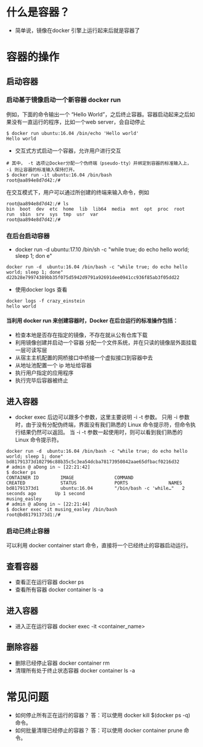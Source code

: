 # 什么是容器？
- 简单说，镜像在docker 引擎上运行起来后就是容器了

# 容器的操作
## 启动容器
### 启动基于镜像启动一个新容器 docker run

例如，下面的命令输出一个 “Hello World”，之后终止容器。容器启动起来之后如果没有一直运行的程序，比如一个web server，会自动停止
 ```shell script
$ docker run ubuntu:16.04 /bin/echo 'Hello world' 
Hello world
```
- 交互式方式启动一个容器，允许用户进行交互
```shell script
# 其中， -t 选项让Docker分配一个伪终端（pseudo-tty）并绑定到容器的标准输入上， -i 则让容器的标准输入保持打开。
$ docker run -it ubuntu:16.04 /bin/bash
root@aa894e8d7d42:/#
```
在交互模式下，用户可以通过所创建的终端来输入命令，例如
```shell script
root@aa894e8d7d42:/# ls
bin  boot  dev  etc  home  lib  lib64  media  mnt  opt  proc  root  run  sbin  srv  sys  tmp  usr  var
root@aa894e8d7d42:/#
```

### 在后台启动容器
- docker run -d ubuntu:17.10 /bin/sh -c "while true; do echo hello world; sleep 1; don e"
```shell script
docker run -d  ubuntu:16.04 /bin/bash -c "while true; do echo hello world; sleep 1; done"
d22b28e79974389bb35f075d5942d9791a92691dee0941cc936f85ab3f05dd22
```
- 使用docker logs 查看
```shell script
docker logs -f crazy_einstein
hello world
```
#### 当利用 docker run 来创建容器时，Docker 在后台运行的标准操作包括： 
- 检查本地是否存在指定的镜像，不存在就从公有仓库下载 
- 利用镜像创建并启动一个容器 分配一个文件系统，并在只读的镜像层外面挂载一层可读写层 
- 从宿主主机配置的网桥接口中桥接一个虚拟接口到容器中去 
- 从地址池配置一个 ip 地址给容器 
- 执行用户指定的应用程序 
- 执行完毕后容器被终止

## 进入容器
- docker exec 后边可以跟多个参数，这里主要说明 -i -t 参数。 只用 -i 参数时，由于没有分配伪终端，界面没有我们熟悉的 Linux 命令提示符，但命令执 行结果仍然可以返回。 当 -i -t 参数一起使用时，则可以看到我们熟悉的 Linux 命令提示符。
```shell script
docker run -d  ubuntu:16.04 /bin/bash -c "while true; do echo hello world; sleep 1; done"
bd81791373d102796c88b35c5c3ea54dcba78173950842aae65dfbacf0216d32
# admin @ aDong in ~ [22:21:42]
$ docker ps
CONTAINER ID        IMAGE               COMMAND                  CREATED             STATUS              PORTS               NAMES
bd81791373d1        ubuntu:16.04        "/bin/bash -c 'while…"   2 seconds ago       Up 1 second                             musing_easley
# admin @ aDong in ~ [22:21:44]
$ docker exec -it musing_easley /bin/bash
root@bd81791373d1:/#
```
### 启动已终止容器
可以利用 docker container start 命令，直接将一个已经终止的容器启动运行。

## 查看容器
- 查看正在运行容器 docker ps
- 查看所有容器 docker container ls -a

## 进入容器
- 进入正在运行容器 docker exec -it <container_name>

## 删除容器
- 删除已经停止容器 docker container rm
- 清理所有处于终止状态容器 docker container ls -a

# 常见问题
- 如何停止所有正在运行的容器？ 
答：可以使用 docker kill $(docker ps -q) 命令。 
- 如何批量清理已经停止的容器？ 
答：可以使用 docker container prune 命令。